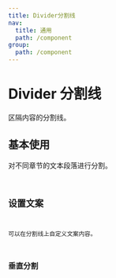 ```yaml
---
title: Divider分割线
nav:
  title: 通用
  path: /component
group:
  path: /component
---
```


# Divider 分割线

区隔内容的分割线。



## 基本使用
对不同章节的文本段落进行分割。
<code src="./demo/index1.tsx" />

## 设置文案
可以在分割线上自定义文案内容。
<code src="./demo/index2.tsx" />

## 垂直分割
<code src="./demo/index3.tsx" />



<API></API>
